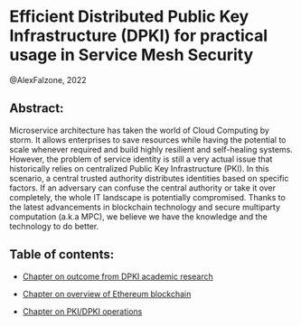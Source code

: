 # Efficient Distributed Public Key Infrastructure (DPKI) for practical usage in Service Mesh Security

@AlexFalzone, 2022

## Abstract:

Microservice architecture has taken the world of Cloud Computing by storm. It allows enterprises to save resources while having the potential to scale whenever required and build highly resilient and self-healing systems. However, the problem of service identity is still a very actual issue that historically relies on centralized Public Key Infrastructure (PKI).
In this scenario, a central trusted authority distributes identities based on specific factors. If an adversary can confuse the central authority or take it over completely, the whole IT landscape is potentially compromised. Thanks to the latest advancements in blockchain technology and secure multiparty computation (a.k.a MPC), we believe we have the knowledge and the technology to do better.


## Table of contents:

- [Chapter on outcome from DPKI academic research](./academic_research.md)

- [Chapter on overview of Ethereum blockchain](./overview_on_ethereum.md)

- [Chapter on PKI/DPKI operations](./DPKI_operations.md)

